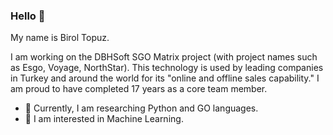 ### Hello 👋
My name is Birol Topuz.

I am working on the DBHSoft SGO Matrix project (with project names such as Esgo, Voyage, NorthStar). This technology is used by leading companies in Turkey and around the world for its "online and offline sales capability." I am proud to have completed 17 years as a core team member.

- 🌱 Currently, I am researching Python and GO languages.
- 📖 I am interested in Machine Learning.
